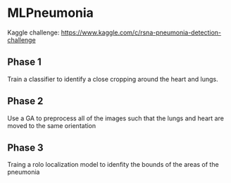# MLPneumonia
Kaggle challenge: https://www.kaggle.com/c/rsna-pneumonia-detection-challenge


## Phase 1

Train a classifier to identify a close cropping around the heart and lungs.

## Phase 2

Use a GA to preprocess all of the images such that the lungs and heart are moved to the same orientation

## Phase 3

Traing a rolo localization model to idenfity the bounds of the areas of the pneumonia
